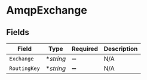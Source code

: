 # AmqpExchange


## Fields

| Field              | Type               | Required           | Description        |
| ------------------ | ------------------ | ------------------ | ------------------ |
| `Exchange`         | **string*          | :heavy_minus_sign: | N/A                |
| `RoutingKey`       | **string*          | :heavy_minus_sign: | N/A                |